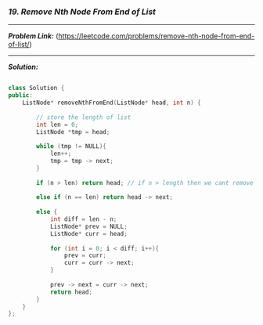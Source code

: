 ### ***19. Remove Nth Node From End of List***

<hr>

***Problem Link:*** (https://leetcode.com/problems/remove-nth-node-from-end-of-list/)

<hr>

***Solution:*** 

```cpp

class Solution {
public:
    ListNode* removeNthFromEnd(ListNode* head, int n) {
        
        // store the length of list
        int len = 0;
        ListNode *tmp = head;
        
        while (tmp != NULL){
            len++;
            tmp = tmp -> next;
        }
        
        if (n > len) return head; // if n > length then we cant remove node
        
        else if (n == len) return head -> next;
        
        else {
            int diff = len - n;
            ListNode* prev = NULL;
            ListNode* curr = head;
            
            for (int i = 0; i < diff; i++){
                prev = curr;
                curr = curr -> next;
            }
            
            prev -> next = curr -> next;
            return head;
        } 
    }
};

```
